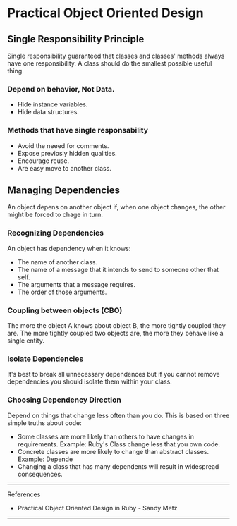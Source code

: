 # Practical Object Oriented Design

## Single Responsibility Principle

Single responsibility guaranteed that classes and classes' methods always have one responsibility. A class should do the smallest possible useful thing.

### Depend on behavior, Not Data.
- Hide instance variables.
- Hide data structures.

### Methods that have single responsability

- Avoid the neeed for comments.
- Expose previosly hidden qualities.
- Encourage reuse.
- Are easy move to another class.

## Managing Dependencies

An object depens on another object if, when one object changes, the other might be forced to chage in turn.

### Recognizing Dependencies

An object has dependency when it knows:

- The name of another class.
- The name of a message that it intends to send to someone other that self.
- The arguments that a message requires.
- The order of those arguments.

### Coupling between objects (CBO)

The more the object A knows about object B, the more tightly coupled they are. The more tightly coupled two objects are, the more they behave like a single entity.

### Isolate Dependencies

It's best to break all unnecessary dependences but if you cannot remove dependencies you should isolate them within your class.

### Choosing Dependency Direction

Depend on things that change less often than you do. This is based on three simple truths about code:

- Some classes are more likely than others to have changes in requirements. Example: Ruby's Class change less that you own code.
- Concrete classes are more likely to change than abstract classes. Example: Depende 
- Changing a class that has many dependents will result in widespread consequences.

---
References

- Practical Object Oriented Design in Ruby - Sandy Metz
---
